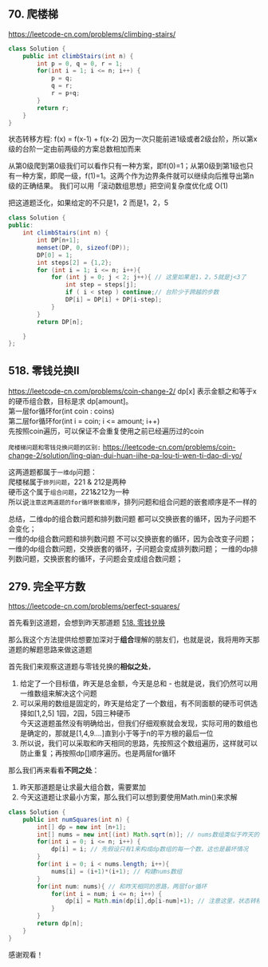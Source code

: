 ## 70. 爬楼梯
https://leetcode-cn.com/problems/climbing-stairs/

``` Java
class Solution {
    public int climbStairs(int n) {
        int p = 0, q = 0, r = 1;
        for(int i = 1; i <= n; i++) {
            p = q;
            q = r;
            r = p+q;
        }
        return r;
    }
}
```

状态转移方程:
f(x) = f(x-1) + f(x-2)
因为一次只能前进1级或者2级台阶，所以第x级的台阶一定由前两级的方案总数相加而来

从第0级爬到第0级我们可以看作只有一种方案，即f(0)=1；从第0级到第1级也只有一种方案，即爬一级，f(1)=1。这两个作为边界条件就可以继续向后推导出第n级的正确结果。
我们可以用「滚动数组思想」把空间复杂度优化成 O(1)

把这道题泛化，如果给定的不只是1，2 而是1，2，5

```Java
class Solution {
public:
    int climbStairs(int n) {
        int DP[n+1];
        memset(DP, 0, sizeof(DP));
        DP[0] = 1;
        int steps[2] = {1,2};
        for (int i = 1; i <= n; i++){
            for (int j = 0; j < 2; j++){ // 这里如果是1，2，5就是j<3了
                int step = steps[j];
                if ( i < step ) continue;// 台阶少于跨越的步数
                DP[i] = DP[i] + DP[i-step];
            }
        }
        return DP[n];

    }
};
```

## 518. 零钱兑换II
https://leetcode-cn.com/problems/coin-change-2/
    dp[x] 表示金额之和等于x的硬币组合数，目标是求 dp[amount]。<br/>
    第一层for循环for(int coin : coins) <br/>
    第二层for循环for(int i = coin; i <= amount; i++) <br/>
    先按照coin遍历，可以保证不会重复使用之前已经遍历过的coin <br/>

`爬楼梯问题和零钱兑换问题的区别:`
        https://leetcode-cn.com/problems/coin-change-2/solution/ling-qian-dui-huan-iihe-pa-lou-ti-wen-ti-dao-di-yo/

这两道题都属于`一维dp`问题：<br/>
爬楼梯属于`排列问题`，221 & 212是两种 <br/>
硬币这个属于`组合问题`，221&212为一种 <br/>
所以说`注意这两道题的for循环嵌套顺序`，排列问题和组合问题的嵌套顺序是不一样的 <br/>

总结，二维dp的组合数问题和排列数问题 都可以交换嵌套的循环，因为子问题不会变化； <br/>
一维的dp组合数问题和排列数问题 不可以交换嵌套的循环，因为会改变子问题； <br/>
一维的dp组合数问题，交换嵌套的循环，子问题会变成排列数问题； 一维的dp排列数问题，交换嵌套的循环，子问题会变成组合数问题；<br/>

## 279. 完全平方数
https://leetcode-cn.com/problems/perfect-squares/

首先看到这道题，会想到昨天那道题 [518. 零钱兑换](https://leetcode-cn.com/problems/coin-change-2/)

那么我这个方法提供给想要加深对于**组合**理解的朋友们，也就是说，我将用昨天那道题的解题思路来做这道题

首先我们来观察这道题与零钱兑换的**相似之处**，
1. 给定了一个目标值，昨天是总金额，今天是总和 - 也就是说，我们仍然可以用一维数组来解决这个问题
2. 可以采用的数组是固定的，昨天是给定了一个数组，有不同面额的硬币可供选择如[1,2,5] 1园，2园，5园三种硬币<br/>今天这道题虽然没有明确给出，但我们仔细观察就会发现，实际可用的数组也是确定的，那就是[1,4,9....]直到小于等于n的平方根的最后一位
3. 所以说，我们可以采取和昨天相同的思路，先按照这个数组遍历，这样就可以防止重复；再按照dp[]顺序遍历。也是两层for循环

那么我们再来看看**不同之处**：
1. 昨天那道题是让求最大组合数，需要累加
2. 今天这道题让求最小方案，那么我们可以想到要使用Math.min()来求解

```Java
class Solution {
    public int numSquares(int n) {
        int[] dp = new int [n+1];
        int[] nums = new int[(int) Math.sqrt(n)]; // nums数组类似于昨天的coins数组
        for(int i = 0; i <= n; i++) {
            dp[i] = i; // 先假设只有1来构成dp数组的每一个数，这也是最坏情况
        }
        for(int i = 0; i < nums.length; i++){
            nums[i] = (i+1)*(i+1); // 构建nums数组
        }
        for(int num: nums){ // 和昨天相同的思路，两层for循环
            for(int i = num; i <= n; i++) {
                dp[i] = Math.min(dp[i],dp[i-num]+1); // 注意这里，状态转移方程采用min方式
            }
        }
        return dp[n];
    }
}
```
感谢观看！

